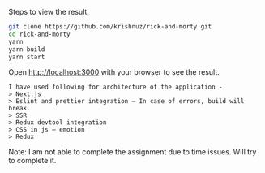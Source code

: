 Steps to view the result:

```bash
git clone https://github.com/krishnuz/rick-and-morty.git
cd rick-and-morty
yarn
yarn build
yarn start
```

Open [http://localhost:3000](http://localhost:3000) with your browser to see the result.

```
I have used following for architecture of the application -
> Next.js
> Eslint and prettier integration – In case of errors, build will break.
> SSR
> Redux devtool integration
> CSS in js – emotion
> Redux
```

Note: I am not able to complete the assignment due to time issues. Will try to complete it.
